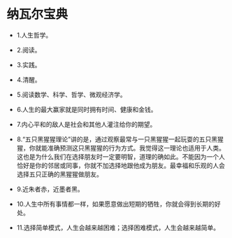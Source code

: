 # 纳瓦尔宝典

- 1.人生哲学。

- 2.阅读。

- 3.实践。

- 4.清醒。

- 5.阅读数学、科学、哲学、微观经济学。

- 6.人生的最大赢家就是同时拥有时间、健康和金钱。

- 7.内心平和的敌人是社会和其他人灌注给你的期望。

- 8.“五只黑猩猩理论”讲的是，通过观察最常与一只黑猩猩一起玩耍的五只黑猩猩，你就能准确预测这只黑猩猩的行为方式。我觉得这一理论也适用于人类。这也是为什么我们在选择朋友时一定要明智，道理的确如此。不能因为一个人恰好是你的邻居或同事，你就不加选择地跟他成为朋友。最幸福和乐观的人会选择五只正确的黑猩猩做朋友。

- 9.近朱者赤，近墨者黑。

- 10.人生中所有事情都一样，如果愿意做出短期的牺牲，你就会得到长期的好处。

- 11.选择简单模式，人生会越来越困难；选择困难模式，人生会越来越简单。
